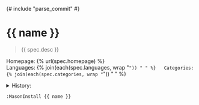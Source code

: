 {# include "parse_commit" #}

# {{ name }}

> {{ spec.desc }}

Homepage: {% url(spec.homepage) %}  
Languages: {% join(each(spec.languages, wrap "`")) " " %}  
Categories: {% join(each(spec.categories, wrap "`")) " " %}  

<details>
    <summary>History:</summary>

{% list(each(history, parse_commit)) %}
</details>

```
:MasonInstall {{ name }}
```
